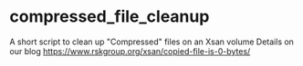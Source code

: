 # compressed_file_cleanup
A short script to clean up "Compressed" files on an Xsan volume
Details on our blog https://www.rskgroup.org/xsan/copied-file-is-0-bytes/

